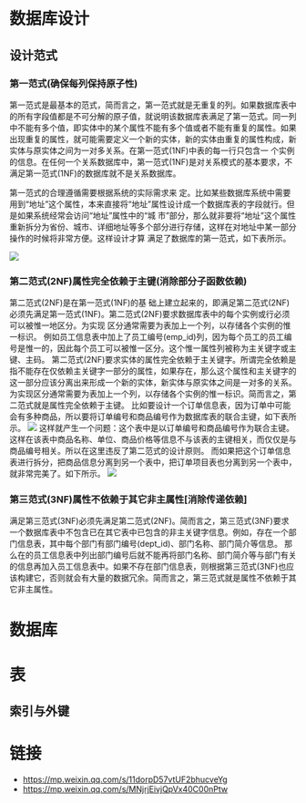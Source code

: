 

# 数据库设计

## 设计范式

### 第一范式(确保每列保持原子性)

第一范式是最基本的范式，简而言之，第一范式就是无重复的列。如果数据库表中的所有字段值都是不可分解的原子值，就说明该数据库表满足了第一范式。同一列中不能有多个值，即实体中的某个属性不能有多个值或者不能有重复的属性。如果出现重复的属性，就可能需要定义一个新的实体，新的实体由重复的属性构成，新实体与原实体之间为一对多关系。在第一范式(1NF)中表的每一行只包含一 个实例的信息。在任何一个关系数据库中，第一范式(1NF)是对关系模式的基本要求，不满足第一范式(1NF)的数据库就不是关系数据库。

第一范式的合理遵循需要根据系统的实际需求来 定。比如某些数据库系统中需要用到“地址”这个属性，本来直接将“地址”属性设计成一个数据库表的字段就行。但是如果系统经常会访问“地址”属性中的“城 市”部分，那么就非要将“地址”这个属性重新拆分为省份、城市、详细地址等多个部分进行存储，这样在对地址中某一部分操作的时候将非常方便。这样设计才算 满足了数据库的第一范式，如下表所示。

![](http://pic002.cnblogs.com/images/2012/270324/2012040114023352.png)

### 第二范式(2NF)属性完全依赖于主键(消除部分子函数依赖)

第二范式(2NF)是在第一范式(1NF)的基 础上建立起来的，即满足第二范式(2NF)必须先满足第一范式(1NF)。第二范式(2NF)要求数据库表中的每个实例或行必须可以被惟一地区分。为实现 区分通常需要为表加上一个列，以存储各个实例的惟一标识。
例如员工信息表中加上了员工编号(emp_id)列，因为每个员工的员工编号是惟一的，因此每个员工可以被惟一区分。这个惟一属性列被称为主关键字或主键、主码。
第二范式(2NF)要求实体的属性完全依赖于主关键字。所谓完全依赖是指不能存在仅依赖主关键字一部分的属性，如果存在，那么这个属性和主关键字的 这一部分应该分离出来形成一个新的实体，新实体与原实体之间是一对多的关系。为实现区分通常需要为表加上一个列，以存储各个实例的惟一标识。简而言之，第二范式就是属性完全依赖于主键。
比如要设计一个订单信息表，因为订单中可能会有多种商品，所以要将订单编号和商品编号作为数据库表的联合主键，如下表所示。
![](http://pic002.cnblogs.com/images/2012/270324/2012040114063976.png)
这样就产生一个问题：这个表中是以订单编号和商品编号作为联合主键。这样在该表中商品名称、单位、商品价格等信息不与该表的主键相关，而仅仅是与商品编号相关。所以在这里违反了第二范式的设计原则。
而如果把这个订单信息表进行拆分，把商品信息分离到另一个表中，把订单项目表也分离到另一个表中，就非常完美了。如下所示。
![](http://pic002.cnblogs.com/images/2012/270324/2012040114082156.png)

### 第三范式(3NF)属性不依赖于其它非主属性[消除传递依赖]

满足第三范式(3NF)必须先满足第二范式(2NF)。简而言之，第三范式(3NF)要求一个数据库表中不包含已在其它表中已包含的非主关键字信息。例如，存在一个部门信息表，其中每个部门有部门编号(dept_id)、部门名称、部门简介等信息。
那么在的员工信息表中列出部门编号后就不能再将部门名称、部门简介等与部门有关的信息再加入员工信息表中。如果不存在部门信息表，则根据第三范式(3NF)也应该构建它，否则就会有大量的数据冗余。简而言之，第三范式就是属性不依赖于其它非主属性。

# 数据库

# 表

## 索引与外键

# 链接

- https://mp.weixin.qq.com/s/11dorpD57vtUF2bhucveYg
- https://mp.weixin.qq.com/s/MNjrjEivjQpVx40C00nPtw
